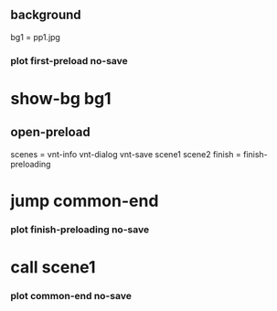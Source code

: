 
## background
bg1 = pp1.jpg

### plot first-preload no-save

# show-bg bg1

## open-preload
scenes = vnt-info vnt-dialog vnt-save scene1 scene2
finish = finish-preloading

# jump common-end

### plot finish-preloading no-save

# call scene1

### plot common-end no-save

